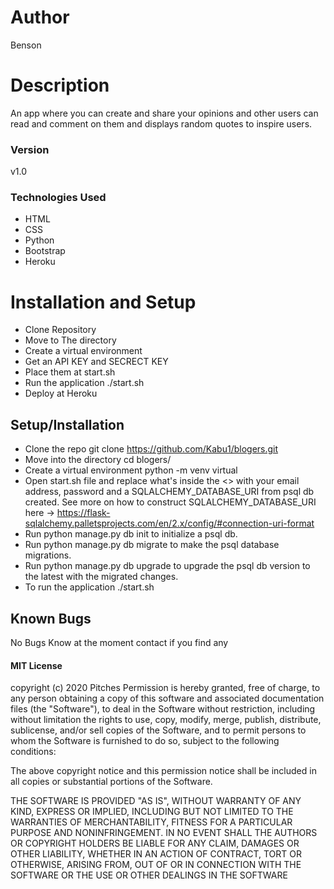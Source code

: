 # Author 
Benson
# Description 
An app where you can create and share your opinions and other users can read and comment on them and displays random quotes to inspire users. 
 ### Version
v1.0

### Technologies Used
* HTML
* CSS
* Python
* Bootstrap
* Heroku

# Installation and Setup
* Clone Repository
* Move to The directory
* Create a virtual environment
* Get an API KEY and SECRECT KEY 
* Place them at start.sh
* Run the application ./start.sh
* Deploy at Heroku

## Setup/Installation
* Clone the repo git clone https://github.com/Kabu1/blogers.git
* Move into the directory cd blogers/
* Create a virtual environment python -m venv virtual
* Open start.sh file and replace what's inside the <> with your email address, password and a SQLALCHEMY_DATABASE_URI from psql db created.
See more on how to construct SQLALCHEMY_DATABASE_URI here -> https://flask-sqlalchemy.palletsprojects.com/en/2.x/config/#connection-uri-format
* Run python manage.py db init to initialize a psql db.
* Run python manage.py db migrate to make the psql database migrations.
* Run python manage.py db upgrade to upgrade the psql db version to the latest with the migrated changes.
* To run the application ./start.sh

## Known Bugs
No Bugs Know at the moment contact if you find any 

#### MIT License

copyright (c) 2020 Pitches
Permission is hereby granted, free of charge, to any person obtaining a copy of this software and associated documentation files (the "Software"), to deal in the Software without restriction, including without limitation the rights to use, copy, modify, merge, publish, distribute, sublicense, and/or sell copies of the Software, and to permit persons to whom the Software is furnished to do so, subject to the following conditions:

The above copyright notice and this permission notice shall be included in all copies or substantial portions of the Software.

THE SOFTWARE IS PROVIDED "AS IS", WITHOUT WARRANTY OF ANY KIND, EXPRESS OR IMPLIED, INCLUDING BUT NOT LIMITED TO THE WARRANTIES OF MERCHANTABILITY, FITNESS FOR A PARTICULAR PURPOSE AND NONINFRINGEMENT. IN NO EVENT SHALL THE AUTHORS OR COPYRIGHT HOLDERS BE LIABLE FOR ANY CLAIM, DAMAGES OR OTHER LIABILITY, WHETHER IN AN ACTION OF CONTRACT, TORT OR OTHERWISE, ARISING FROM, OUT OF OR IN CONNECTION WITH THE SOFTWARE OR THE USE OR OTHER DEALINGS IN THE SOFTWARE
